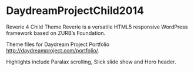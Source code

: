 # DaydreamProjectChild2014
Reverie 4 Child Theme
Reverie is a versatile HTML5 responsive WordPress framework based on ZURB’s Foundation.

Theme files for Daydream Project Portfolio http://daydreamproject.com/portfolio/.

Highlights include Paralax scrolling, Slick slide show and Hero header. 


